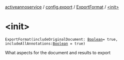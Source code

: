 [activeannoservice](../../index.md) / [config.export](../index.md) / [ExportFormat](index.md) / [&lt;init&gt;](./-init-.md)

# &lt;init&gt;

`ExportFormat(includeOriginalDocument: `[`Boolean`](https://kotlinlang.org/api/latest/jvm/stdlib/kotlin/-boolean/index.html)` = true, includeAllAnnotations: `[`Boolean`](https://kotlinlang.org/api/latest/jvm/stdlib/kotlin/-boolean/index.html)` = true)`

What aspects for the document and results to export

